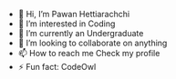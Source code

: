 - 👋 Hi, I’m Pawan Hettiarachchi
- 👀 I’m interested in Coding
- 🌱 I’m currently an Undergraduate
- 💞️ I’m looking to collaborate on anything
- 📫 How to reach me Check my profile
- ⚡ Fun fact: CodeOwl

<!---
RadioCat01/RadioCat01 is a ✨ special ✨ repository because its `README.md` (this file) appears on your GitHub profile.
You can click the Preview link to take a look at your changes.
--->
